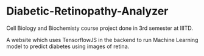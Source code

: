 # Diabetic-Retinopathy-Analyzer
Cell Biology and Biochemisty course project done in 3rd semester at IIITD.

A website which uses TensorflowJS in the backend to run Machine Learning model to predict diabetes using images of retina.
